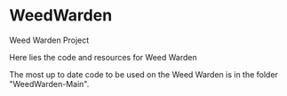 # WeedWarden
Weed Warden Project

Here lies the code and resources for Weed Warden 

The most up to date code to be used on the Weed Warden is in the folder "WeedWarden-Main". 
